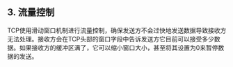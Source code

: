 ## **3. 流量控制**

TCP使用滑动窗口机制进行流量控制，确保发送方不会过快地发送数据导致接收方无法处理。接收方会在TCP头部的窗口字段中告诉发送方它目前可以接受多少数据。如果接收方的缓冲区满了，它可以缩小窗口大小，甚至将其设置为0来暂停数据的发送。